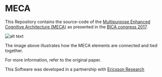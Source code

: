 # MECA
This Repository contains the source-code of the [Multipurpose Enhanced Cognitive Architecture (MECA)](https://doi.org/10.1016/j.bica.2017.09.006) as presented in the [BICA congress 2017](http://bica2017.bicasociety.org/).


![alt text](https://github.com/CST-Group/MECA/blob/master/imgs/MECA.png "Topology of the MECA architecture")

The image above illustrates how the MECA elements are connected and tied together.

&NewLine;

For more information, refer to the original paper.

&NewLine;

&NewLine;

This Software was developed in a partnership with [Ericsson Research](https://github.com/EricssonResearch)

